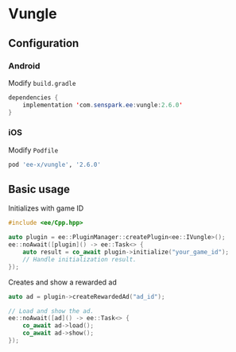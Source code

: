 # Vungle
## Configuration
### Android
Modify `build.gradle`
```java
dependencies {
    implementation 'com.senspark.ee:vungle:2.6.0'
}
```

### iOS
Modify `Podfile`
```ruby
pod 'ee-x/vungle', '2.6.0'
```

## Basic usage
Initializes with game ID
```cpp
#include <ee/Cpp.hpp>

auto plugin = ee::PluginManager::createPlugin<ee::IVungle>();
ee::noAwait([plugin]() -> ee::Task<> {
    auto result = co_await plugin->initialize("your_game_id");
    // Handle initialization result.
});
```

Creates and show a rewarded ad
```cpp
auto ad = plugin->createRewardedAd("ad_id");

// Load and show the ad.
ee::noAwait([ad]() -> ee::Task<> {
    co_await ad->load();
    co_await ad->show();
});
```